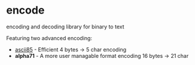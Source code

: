 # encode
encoding and decoding library for binary to text

Featuring two advanced encoding:

* [ascii85](https://en.wikipedia.org/wiki/Ascii85) - Efficient 4 bytes -> 5 char encoding
* **alpha71** - A more user managable format encoding 16 bytes -> 21 char
